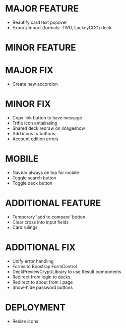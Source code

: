 # MAJOR FEATURE
* Beautify card text popover
* Export/Import (formats: TWD, LackeyCCG) deck

# MINOR FEATURE

# MAJOR FIX
* Create new accordion

# MINOR FIX
* Copy link button to have message
* Trifle icon antialiasing
* Shared deck redraw on imageshow
* Add icons to buttons
* Account edition errors

# MOBILE
* Navbar always on top for mobile
* Toggle search button
* Toggle deck button

# ADDITIONAL FEATURE
* Temporary 'add to compare' button
* Clear cross into input fields
* Card rulings

# ADDITIONAL FIX
* Unify error handling
* Forms to Boostrap FormControl
* DeckPreviewCrypt/Library to use Result components
* Redirect from login to decks
* Redirect to about from / page
* Show-hide password buttons

# DEPLOYMENT
* Resize icons
